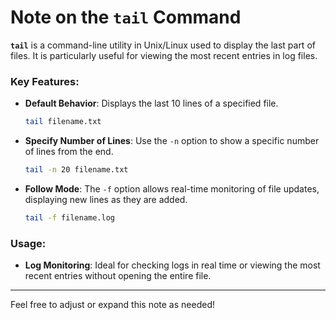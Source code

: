 

# Note on the `tail` Command

**`tail`** is a command-line utility in Unix/Linux used to display the last part of files. It is particularly useful for viewing the most recent entries in log files.

### Key Features:
- **Default Behavior**: Displays the last 10 lines of a specified file.
  ```bash
  tail filename.txt
  ```

- **Specify Number of Lines**: Use the `-n` option to show a specific number of lines from the end.
  ```bash
  tail -n 20 filename.txt
  ```

- **Follow Mode**: The `-f` option allows real-time monitoring of file updates, displaying new lines as they are added.
  ```bash
  tail -f filename.log
  ```

### Usage:
- **Log Monitoring**: Ideal for checking logs in real time or viewing the most recent entries without opening the entire file.

---

Feel free to adjust or expand this note as needed!